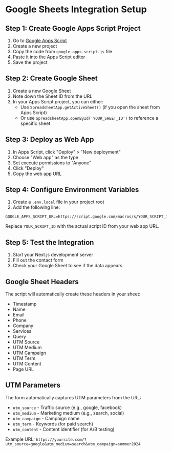 # Google Sheets Integration Setup

## Step 1: Create Google Apps Script Project

1. Go to [Google Apps Script](https://script.google.com/)
2. Create a new project
3. Copy the code from `google-apps-script.js` file
4. Paste it into the Apps Script editor
5. Save the project

## Step 2: Create Google Sheet

1. Create a new Google Sheet
2. Note down the Sheet ID from the URL
3. In your Apps Script project, you can either:
   - Use `SpreadsheetApp.getActiveSheet()` (if you open the sheet from Apps Script)
   - Or use `SpreadsheetApp.openById('YOUR_SHEET_ID')` to reference a specific sheet

## Step 3: Deploy as Web App

1. In Apps Script, click "Deploy" > "New deployment"
2. Choose "Web app" as the type
3. Set execute permissions to "Anyone"
4. Click "Deploy"
5. Copy the web app URL

## Step 4: Configure Environment Variables

1. Create a `.env.local` file in your project root
2. Add the following line:
```
GOOGLE_APPS_SCRIPT_URL=https://script.google.com/macros/s/YOUR_SCRIPT_ID/exec
```
Replace `YOUR_SCRIPT_ID` with the actual script ID from your web app URL.

## Step 5: Test the Integration

1. Start your Next.js development server
2. Fill out the contact form
3. Check your Google Sheet to see if the data appears

## Google Sheet Headers

The script will automatically create these headers in your sheet:
- Timestamp
- Name
- Email
- Phone
- Company
- Services
- Query
- UTM Source
- UTM Medium
- UTM Campaign
- UTM Term
- UTM Content
- Page URL

## UTM Parameters

The form automatically captures UTM parameters from the URL:
- `utm_source` - Traffic source (e.g., google, facebook)
- `utm_medium` - Marketing medium (e.g., search, social)
- `utm_campaign` - Campaign name
- `utm_term` - Keywords (for paid search)
- `utm_content` - Content identifier (for A/B testing)

Example URL: `https://yoursite.com/?utm_source=google&utm_medium=search&utm_campaign=summer2024`
